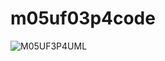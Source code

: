 # m05uf03p4code
![M05UF3P4UML](https://user-images.githubusercontent.com/79450117/235366795-59184566-07e8-4bcb-af47-7626732947b9.png)
